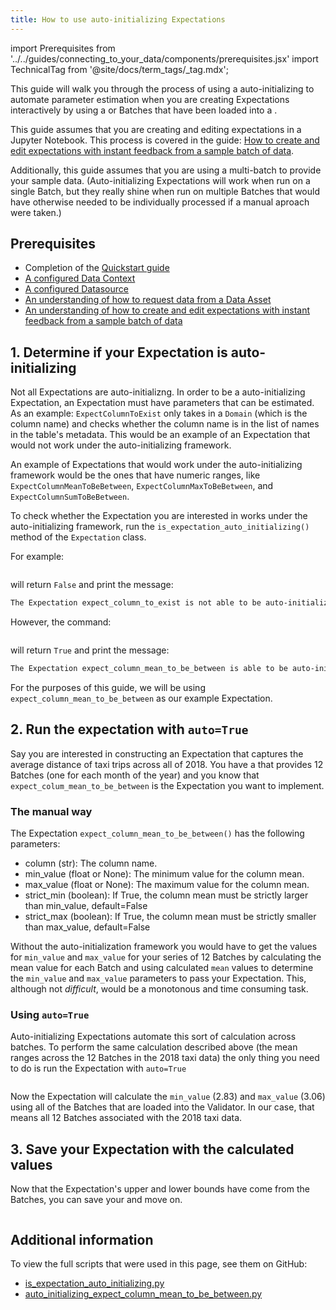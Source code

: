 ```yaml
---
title: How to use auto-initializing Expectations
---
```


import Prerequisites from '../../guides/connecting_to_your_data/components/prerequisites.jsx'
import TechnicalTag from '@site/docs/term_tags/_tag.mdx';

This guide will walk you through the process of using a auto-initializing <TechnicalTag tag="expectation" text="Expectations" /> to automate parameter estimation when you are creating Expectations interactively by using a <TechnicalTag tag="batch" text="Batch" /> or Batches that have been loaded into a <TechnicalTag tag="validator" text="Validator" />.

This guide assumes that you are creating and editing expectations in a Jupyter Notebook.  This process is covered in the guide: [How to create and edit expectations with instant feedback from a sample batch of data](./how_to_create_and_edit_expectations_with_instant_feedback_from_a_sample_batch_of_data.md).  

Additionally, this guide assumes that you are using a multi-batch <TechnicalTag tag="batch_request" text="Batch Request" /> to provide your sample data.  (Auto-initializing Expectations will work when run on a single Batch, but they really shine when run on multiple Batches that would have otherwise needed to be individually processed if a manual aproach were taken.)

## Prerequisites

- Completion of the [Quickstart guide](tutorials/quickstart/quickstart.md)
- [A configured Data Context](/docs/guides/setup/configuring_data_contexts/instantiating_data_contexts/how_to_quickly_instantiate_a_data_context)
- [A configured Datasource](/docs/guides/connecting_to_your_data/connect_to_data_overview)
- [An understanding of how to request data from a Data Asset](/docs/guides/connecting_to_your_data/fluent/batch_requests/how_to_request_data_from_a_data_asset)
- [An understanding of how to create and edit expectations with instant feedback from a sample batch of data](./how_to_create_and_edit_expectations_with_instant_feedback_from_a_sample_batch_of_data.md)


## 1. Determine if your Expectation is auto-initializing

Not all Expectations are auto-initializng.  In order to be a auto-initializing Expectation, an Expectation must have parameters that can be estimated.  As an example: `ExpectColumnToExist` only takes in a `Domain` (which is the column name) and checks whether the column name is in the list of names in the table's metadata.  This would be an example of an Expectation that would not work under the auto-initializing framework.

An example of Expectations that would work under the auto-initializing framework would be the ones that have numeric ranges, like `ExpectColumnMeanToBeBetween`, `ExpectColumnMaxToBeBetween`, and `ExpectColumnSumToBeBetween`.

To check whether the Expectation you are interested in works under the auto-initializing framework, run the `is_expectation_auto_initializing()` method of the `Expectation` class.

For example:

```python name="tests/integration/docusaurus/expectations/auto_initializing_expectations/is_expectation_auto_initializing.py is_expectation_self_initializing False"
```

will return `False` and print the message:

```markdown title="Console output"
The Expectation expect_column_to_exist is not able to be auto-initialized.
```

However, the command:

```python name="tests/integration/docusaurus/expectations/auto_initializing_expectations/is_expectation_auto_initializing.py is_expectation_self_initializing True"
```

will return `True` and print the message:

```markdown title="Console output"
The Expectation expect_column_mean_to_be_between is able to be auto-initialized. Please run by using the auto=True parameter.
```

For the purposes of this guide, we will be using `expect_column_mean_to_be_between` as our example Expectation.

## 2. Run the expectation with `auto=True`

Say you are interested in constructing an Expectation that captures the average distance of taxi trips across all of 2018.  You have a <TechnicalTag tag="datasource" text="Datasource" /> that provides 12 Batches (one for each month of the year) and you know that `expect_colum_mean_to_be_between` is the Expectation you want to implement.

### The manual way

The Expectation `expect_column_mean_to_be_between()` has the following parameters:

- column (str): The column name.
- min_value (float or None): The minimum value for the column mean.
- max_value (float or None): The maximum value for the column mean.
- strict_min (boolean): If True, the column mean must be strictly larger than min_value, default=False
- strict_max (boolean): If True, the column mean must be strictly smaller than max_value, default=False

Without the auto-initialization framework you would have to get the values for `min_value` and `max_value` for your series of 12 Batches by calculating the mean value for each Batch and using calculated `mean` values to determine the `min_value` and `max_value` parameters to pass your Expectation.  This, although not _difficult_, would be a monotonous and time consuming task.

### Using `auto=True`

Auto-initializing Expectations automate this sort of calculation across batches.  To perform the same calculation described above (the mean ranges across the 12 Batches in the 2018 taxi data) the only thing you need to do is run the Expectation with `auto=True`

```python name="tests/integration/docusaurus/expectations/auto_initializing_expectations/auto_initializing_expect_column_mean_to_be_between.py run expectation"
```

Now the Expectation will calculate the `min_value` (2.83) and `max_value` (3.06) using all of the Batches that are loaded into the Validator.  In our case, that means all 12 Batches associated with the 2018 taxi data.

## 3. Save your Expectation with the calculated values

Now that the Expectation's upper and lower bounds have come from the Batches, you can save your <TechnicalTag tag="expectation_suite" text="Expectation Suite" /> and move on.

```python name="tests/integration/docusaurus/expectations/auto_initializing_expectations/auto_initializing_expect_column_mean_to_be_between.py save suite"
```


## Additional information

To view the full scripts that were used in this page, see them on GitHub:
- [is_expectation_auto_initializing.py](https://github.com/great-expectations/tests/integration/docusaurus/expectations/auto_initializing_expectations/is_expectation_auto_initializing.py)
- [auto_initializing_expect_column_mean_to_be_between.py](https://github.com/great-expectations/tests/integration/docusaurus/expectations/auto_initializing_expectations/auto_initializing_expect_column_mean_to_be_between.py)
